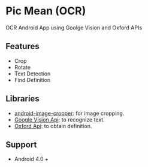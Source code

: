 # Pic Mean (OCR) 
OCR Android App using Goolge Vision and Oxford APIs

## Features
- Crop
- Rotate
- Text Detection
- Find Definition
  
## Libraries
- [android-image-cropper](https://github.com/ArthurHub/Android-Image-Cropper): for image cropping.
- [Google Vision Api](https://codelabs.developers.google.com/codelabs/mobile-vision-ocr/): to recognize text.
- [Oxford Api](https://developer.oxforddictionaries.com/documentation): to obtain definition.

## Support
- Android 4.0 +

